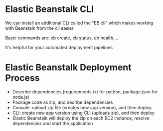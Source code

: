 # Elastic Beanstalk CLI

We can install an additional CLI called the "EB cli" which makes working with Beanstalk from the cli easier

Basic commands are: eb create, eb status, eb health,...

It's helpful for your automated deployment pipelines

# Elastic Beanstalk Deployment Process

- Describe dependencies (requirements.txt for python, package.json for node.js)
- Package code as zip, and decribe dependencies 
- Console: upload zip file (creates new app version), and then deploy
- CLI: create new app version using CLI (uploads zip), and then deploy
- Elastic Beanstalk will deploy the zip on each EC2 instance, resolve dependencies and start the application
